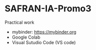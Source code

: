 # SAFRAN-IA-Promo3

Practical work
- mybinder: https://mybinder.org
- Google Colab
- Visual Sutudio Code (VS code)

